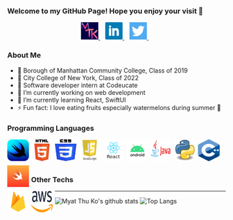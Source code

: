 ### Welcome to my GitHub Page! Hope you enjoy your visit 🙏

<p align="center">
<a href="https://myatthuko.com/" target="_blank" rel=”noopener noreferrer”> 
<img src="https://raw.githubusercontent.com/MyatThuKo/MyatThuKo/master/icons/MTK.png?raw=true" alt="Portfolio Logo" height="40"/>
</a>&nbsp;&nbsp;
<a href="https://www.linkedin.com/in/myat-thu-ko-089938178/" target="_blank" rel=”noopener noreferrer”> 
<img src="https://raw.githubusercontent.com/MyatThuKo/MyatThuKo/master/icons/linkedin.png?raw=true" alt="LinkedIn" height="40"/>
</a>&nbsp;&nbsp;
<a href="https://twitter.com/myatthu_ko" target="_blank" rel=”noopener noreferrer”>
<img src="https://raw.githubusercontent.com/MyatThuKo/MyatThuKo/master/icons/twitter.png?raw=true" alt="Twitter" height="40"/>
</a>&nbsp;&nbsp;
</p>

<!-- End of Social Links -->

### About Me
- 🎒 Borough of Manhattan Community College, Class of 2019
- 🎒 City College of New York, Class of 2022
- 💼 Software developer intern at Codeucate
- 🔭 I’m currently working on web development
- 🌱 I’m currently learning React, SwiftUI
- ⚡ Fun fact: I love eating fruits especially watermelons during summer 🍉

<!-- End of About Me -->

### Programming Languages 
<div>
<img src="https://raw.githubusercontent.com/MyatThuKo/MyatThuKo/master/icons/languages/C%2B%2B.png?raw=true" alt="CPP" style="float: left margin-right: 1%; margin-bottom: 0.5em;" height="50" width="50"/>
<img src="https://raw.githubusercontent.com/MyatThuKo/MyatThuKo/master/icons/languages/SwiftUI.jpeg?raw=true" alt="SwiftUI" style="float: left; margin-right: 1%; margin-bottom: 0.5em;" height="50" width="50"/>
<img src="https://raw.githubusercontent.com/MyatThuKo/MyatThuKo/master/icons/languages/HTML.png?raw=true" alt="HTML" style="float: left; margin-right: 1%; margin-bottom: 0.5em;" height="50" width="50"/>
<img src="https://raw.githubusercontent.com/MyatThuKo/MyatThuKo/master/icons/languages/CSS.jpg?raw=true" alt="CSS" style="float: left; margin-right: 1%; margin-bottom: 0.5em;" height="50" width="50"/>
<img src="https://raw.githubusercontent.com/MyatThuKo/MyatThuKo/master/icons/languages/JS.png?raw=true" alt="JS" style="float: left; margin-right: 1%; margin-bottom: 0.5em;" height="50" width="50"/>
<img src="https://raw.githubusercontent.com/MyatThuKo/MyatThuKo/master/icons/languages/react.png?raw=true" alt="React" style="float: left; margin-right: 1%; margin-bottom: 0.5em;" height="50" width="50"/>
<img src="https://raw.githubusercontent.com/MyatThuKo/MyatThuKo/master/icons/languages/android.png?raw=true" alt="Android" style="float: left; margin-right: 1%; margin-bottom: 0.5em;" height="50" width="50"/>
<img src="https://raw.githubusercontent.com/MyatThuKo/MyatThuKo/master/icons/languages/java.jpeg?raw=true" alt="Java" style="float: left; margin-right: 1%; margin-bottom: 0.5em;" height="50" width="50"/>
<img src="https://raw.githubusercontent.com/MyatThuKo/MyatThuKo/master/icons/languages/python.jpeg?raw=true" alt="Python" style="float: left; margin-right: 1%; margin-bottom: 0.5em;" height="50" width="50"/>
<img src="https://raw.githubusercontent.com/MyatThuKo/MyatThuKo/master/icons/languages/swift.jpeg?raw=true" alt="Swift" style="float: left; margin-right: 1%; margin-bottom: 0.5em;" height="50" width="50"/>
</div>

### Other Techs
<img src="https://raw.githubusercontent.com/MyatThuKo/MyatThuKo/master/icons/languages/firebase.png?raw=true" alt="Firebase" style="float: left; margin-right: 1%; margin-bottom: 0.5em;" height="50" width="50"/>
<img src="https://raw.githubusercontent.com/MyatThuKo/MyatThuKo/master/icons/languages/aws.png?raw=true" alt="AWS" style="float: left; margin-right: 1%; margin-bottom: 0.5em;" height="50" width="50"/>

---
![Myat Thu Ko's github stats](https://github-readme-stats.vercel.app/api?username=MyatThuKo&show_icons=true&count_private=true&theme=dark)
![Top Langs](https://github-readme-stats.vercel.app/api/top-langs/?username=MyatThuKo&layout=compact&theme=dark)

[website]: https://myatthuko.com
[twitter]: https://twitter.com/myatthu_ko
[LinkedIn]: https://www.linkedin.com/in/myat-thu-ko-089938178/